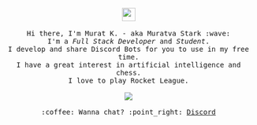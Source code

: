 <p align="center">
  <img src="https://user-images.githubusercontent.com/5679180/79618120-0daffb80-80be-11ea-819e-d2b0fa904d07.gif" width="27px">
  <br><br>
  <samp>
    Hi there, I'm Murat K. - aka Muratva Stark :wave:<br>
    I'm a <em>Full Stack Developer</em> and <em>Student</em>.<br>
    I develop and share Discord Bots for you to use in my free time.<br>
    I have a great interest in artificial intelligence and chess.<br>
    I love to play Rocket League.<br>
    <br><img src="https://komarev.com/ghpvc/?username=muratvastark&style=flat&color=ff69b4&label=profile+views">
    <br><br>:coffee: Wanna chat? :point_right: <a href="https://https://discord.com/users/470974660264067072">Discord</a>
  </samp>
</p>
